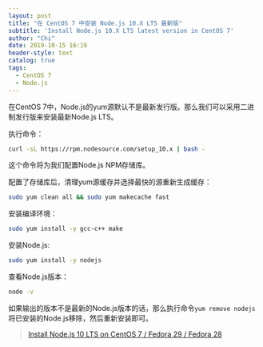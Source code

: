```yaml
---
layout: post
title: "在 CentOS 7 中安装 Node.js 10.X LTS 最新版"
subtitle: 'Install Node.js 10.X LTS latest version in CentOS 7'
author: "Chi"
date: 2019-10-15 16:19
header-style: text
catalog: true
tags:
  - CentOS 7
  - Node.js
---
```


在CentOS 7中，Node.js的yum源默认不是最新发行版。那么我们可以采用二进制发行版来安装最新Node.js LTS。

执行命令：

``` bash
curl -sL https://rpm.nodesource.com/setup_10.x | bash -
```

这个命令将为我们配置Node.js NPM存储库。

配置了存储库后，清理yum源缓存并选择最快的源重新生成缓存：

``` bash
sudo yum clean all && sudo yum makecache fast
```

安装编译环境：

``` bash
sudo yum install -y gcc-c++ make
```

安装Node.js:

``` bash
sudo yum install -y nodejs
```

查看Node.js版本：

``` bash
node -v
```

如果输出的版本不是最新的Node.js版本的话，那么执行命令`yum remove nodejs`将已安装的Node.js移除，然后重新安装即可。

> [Install Node.js 10 LTS on CentOS 7 / Fedora 29 / Fedora 28](https://computingforgeeks.com/installing-node-js-10-lts-on-centos-7-fedora-29-fedora-28/)
